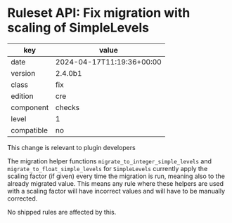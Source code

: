 [//]: # (werk v2)
# Ruleset API: Fix migration with scaling of SimpleLevels

key        | value
---------- | ---
date       | 2024-04-17T11:19:36+00:00
version    | 2.4.0b1
class      | fix
edition    | cre
component  | checks
level      | 1
compatible | no

This change is relevant to plugin developers

The migration helper functions `migrate_to_integer_simple_levels` and `migrate_to_float_simple_levels` for `SimpleLevels` currently apply the scaling factor (if given) every time the migration is run, meaning also to the already migrated value.
This means any rule where these helpers are used with a scaling factor will have incorrect values and will have to be manually corrected.

No shipped rules are affected by this.

